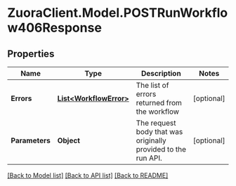 # ZuoraClient.Model.POSTRunWorkflow406Response

## Properties

Name | Type | Description | Notes
------------ | ------------- | ------------- | -------------
**Errors** | [**List&lt;WorkflowError&gt;**](WorkflowError.md) | The list of errors returned from the workflow | [optional] 
**Parameters** | **Object** | The request body that was originally provided to the run API. | [optional] 

[[Back to Model list]](../README.md#documentation-for-models) [[Back to API list]](../README.md#documentation-for-api-endpoints) [[Back to README]](../README.md)


